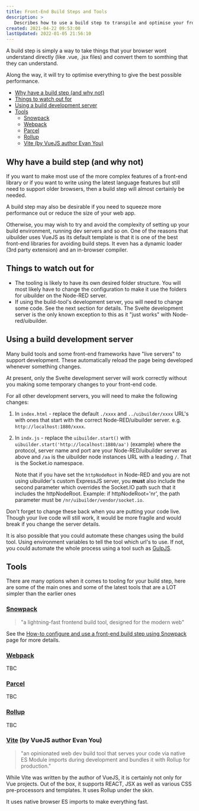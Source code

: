 ```yaml
---
title: Front-End Build Steps and Tools
description: >
   Describes how to use a build step to transpile and optimise your front-end code.
created: 2021-04-22 09:53:00
lastUpdated: 2022-01-05 21:56:10
---
```


A build step is simply a way to take things that your browser wont understand directly (like .vue, .jsx files)
and convert them to somthing that they can understand.

Along the way, it will try to optimise everything to give the best possible performance.

- [Why have a build step (and why not)](#why-have-a-build-step-and-why-not)
- [Things to watch out for](#things-to-watch-out-for)
- [Using a build development server](#using-a-build-development-server)
- [Tools](#tools)
  - [Snowpack](#snowpack)
  - [Webpack](#webpack)
  - [Parcel](#parcel)
  - [Rollup](#rollup)
  - [Vite (by VueJS author Evan You)](#vite-by-vuejs-author-evan-you)

## Why have a build step (and why not)

If you want to make most use of the more complex features of a front-end library or if you want to write using the
latest language features but still need to support older browsers, then a build step will almost certainly be 
needed.

A build step may also be desirable if you need to squeeze more performance out or reduce the size of your web app.

Otherwise, you may wish to try and avoid the complexity of setting up your build environment, running dev servers
and so on. One of the reasons that uibuilder uses VueJS as its default template is that it is one of the best
front-end libraries for avoiding build steps. It even has a dynamic loader (3rd party extension) and an in-browser compiler.

## Things to watch out for

* The tooling is likely to have its own desired folder structure. You will most likely have to change the configuration
  to make it use the folders for uibuilder on the Node-RED server.
* If using the build-tool's development server, you will need to change some code. See the next section for details. The Svelte development server is the only known exception to this as it "just works" with Node-red/uibuilder.

## Using a build development server

Many build tools and some front-end frameworks have "live servers" to support development. These automatically reload the page being developed
whenever something changes. 

At present, only the Svelte development server will work correctly without you making some temporary changes to your front-end code.

For all other development servers, you will need to make the following changes:

1. In `index.html` - replace the default `./xxxx` and `../uibuilder/xxxx` URL's with ones that start with the correct Node-RED/uibuilder server. e.g. `http://localhost:1880/xxxx`.
2. In `indx.js` - replace the `uibuilder.start()` with `uibuilder.start('http://localhost:1880/aa')` (example) where the protocol, server name and port are your Node-RED/uibuilder server as above and `/aa` is the uibuilder node instances URL with a leading `/`. That is the Socket.io namespace.

   Note that if you have set the `httpNodeRoot` in Node-RED and you are not using uibuilder's custom ExpressJS server, you **must** also include the second parameter which overrides the Socket.IO path such that it includes the httpNodeRoot. Example: if httpNodeRoot='nr', the path parameter must be `/nr/uibuilder/vendor/socket.io`.

Don't forget to change these back when you are putting your code live. Though your live code will still work, it would be more fragile and would break if you change the server details.

It is also possible that you could automate these changes using the build tool. Using environment variables to tell the tool which url's to use. If not, you could automate the whole process using a tool such as [GulpJS](https://gulpjs.com/).

## Tools

There are many options when it comes to tooling for your build step, here are some of the main ones and some of the latest
tools that are a LOT simpler than the earlier ones

### [Snowpack](https://www.snowpack.dev/)

> "a lightning-fast frontend build tool, designed for the modern web"

See the [How-to configure and use a front-end build step using Snowpack](front-end-build-snowpack.md) page for more details.

### [Webpack](https://webpack.js.org/)

TBC

### [Parcel](https://parceljs.org/)

TBC

### [Rollup](https://rollupjs.org/)

TBC

### [Vite](https://vitejs.dev/) (by VueJS author Evan You)

> "an opinionated web dev build tool that serves your code via native ES Module imports during development and bundles it with Rollup for production."
  
While Vite was written by the author of VueJS, it is certainly not only for Vue projects. Out of the box, it supports REACT, JSX as well as various CSS pre-processors and templates. It uses Rollup under the skin.

It uses native browser ES imports to make everything fast.
